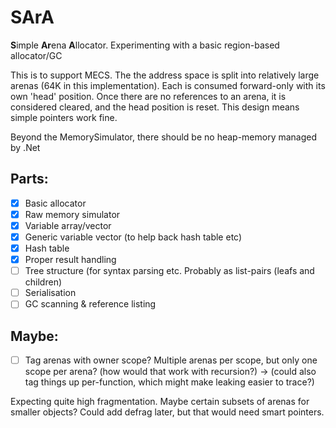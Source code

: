 # SArA
**S**imple **Ar**ena **A**llocator.
Experimenting with a basic region-based allocator/GC

This is to support MECS. The the address space is split into relatively large arenas (64K in this implementation).
Each is consumed forward-only with its own 'head' position.
Once there are no references to an arena, it is considered cleared, and the head position is reset.
This design means simple pointers work fine.

Beyond the MemorySimulator, there should be no heap-memory managed by .Net

## Parts:
* [x] Basic allocator
* [x] Raw memory simulator
* [x] Variable array/vector
* [x] Generic variable vector (to help back hash table etc)
* [x] Hash table
* [x] Proper result handling
* [ ] Tree structure (for syntax parsing etc. Probably as list-pairs (leafs and children)
* [ ] Serialisation
* [ ] GC scanning & reference listing

## Maybe:
* [ ] Tag arenas with owner scope? Multiple arenas per scope, but only one scope per arena? (how would that work with recursion?)
      -> (could also tag things up per-function, which might make leaking easier to trace?)

Expecting quite high fragmentation. Maybe certain subsets of arenas for smaller objects? Could add defrag later, but that would need smart pointers.